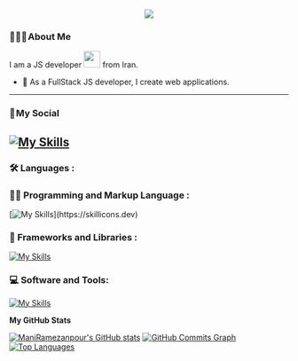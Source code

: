 <h1 align="center">
    <img src="https://readme-typing-svg.herokuapp.com/?lines=Welcome,+There!+👋;I'm+Mani+Ramezanpour;I'm+happy+to+meet+you,+my+dear!&center=true&font=Vazirmatn&weight=800&duration=3000&pause=1000&height=100&width=500&color=be185d&size=30">
</h1>

### 👨🏻‍🦱 About Me 

I am a JS developer <img src="https://media.giphy.com/media/WUlplcMpOCEmTGBtBW/giphy.gif" width="30"> from Iran.

- 🔭 As a FullStack JS developer, I create web applications.

---

### 📌 My Social


[![My Skills](https://skillicons.dev/icons?i=linkedin)](https://skillicons.dev)
---

### 🛠  Languages :

### 👨‍💻 Programming and Markup Language :

[![My Skills](https://skillicons.dev/icons?i=html,css,js,nodejs,mongodb,mysql,)](https://skillicons.dev)

### 🧰 Frameworks and Libraries :
[![My Skills](https://skillicons.dev/icons?i=react,redux,express,tailwind,bootstrap,swiper)](https://skillicons.dev)
### 💻 Software and Tools:
[![My Skills](https://skillicons.dev/icons?i=vscode,visualstudio,postman,ps,git,github)](https://skillicons.dev)


<b>My GitHub Stats</b>

<a href="http://www.github.com/ManiRamezanpour"><img src="https://github-readme-stats.vercel.app/api?username=ManiRamezanpour&show_icons=true&hide=&count_private=true&title_color=0891b2&text_color=ffffff&icon_color=ffffff&bg_color=1c1917&hide_border=true&show_icons=true" alt="ManiRamezanpour's GitHub stats" /></a>
<a href="http://www.github.com/ManiRamezanpour"><img src="https://github-readme-activity-graph.cyclic.app/graph?username=ManiRamezanpour&bg_color=1c1917&color=ffffff&line=ffffff&point=ffffff&area_color=1c1917&area=true&hide_border=true&custom_title=GitHub%20Commits%20Graph" alt="GitHub Commits Graph" /></a>
<a href="https://github.com/ManiRamezanpour" align="left"><img src="https://github-readme-stats.vercel.app/api/top-langs/?username=ManiRamezanpour&langs_count=10&title_color=0891b2&text_color=ffffff&icon_color=ffffff&bg_color=1c1917&hide_border=true&locale=en&custom_title=Top%20%Languages" alt="Top Languages" /></a>
